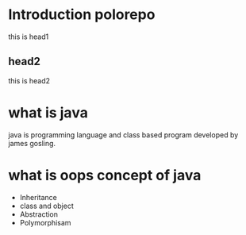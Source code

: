 # Introduction polorepo
this is head1

## head2
this is head2

# what is java
java is programming language and class based program developed by james gosling.
# what is oops concept of java
* Inheritance
* class and object
* Abstraction
* Polymorphisam
